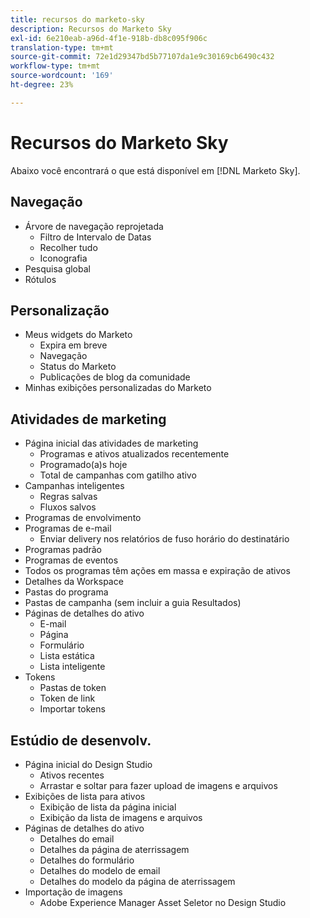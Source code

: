 ```yaml
---
title: recursos do marketo-sky
description: Recursos do Marketo Sky
exl-id: 6e210eab-a96d-4f1e-918b-db8c095f906c
translation-type: tm+mt
source-git-commit: 72e1d29347bd5b77107da1e9c30169cb6490c432
workflow-type: tm+mt
source-wordcount: '169'
ht-degree: 23%

---
```


# Recursos do Marketo Sky

Abaixo você encontrará o que está disponível em [!DNL Marketo Sky].

## Navegação

* Árvore de navegação reprojetada
   * Filtro de Intervalo de Datas
   * Recolher tudo
   * Iconografia
* Pesquisa global
* Rótulos

## Personalização

* Meus widgets do Marketo
   * Expira em breve
   * Navegação
   * Status do Marketo
   * Publicações de blog da comunidade
* Minhas exibições personalizadas do Marketo

## Atividades de marketing

* Página inicial das atividades de marketing
   * Programas e ativos atualizados recentemente
   * Programado(a)s hoje
   * Total de campanhas com gatilho ativo
* Campanhas inteligentes
   * Regras salvas
   * Fluxos salvos
* Programas de envolvimento
* Programas de e-mail
   * Enviar delivery nos relatórios de fuso horário do destinatário
* Programas padrão
* Programas de eventos
* Todos os programas têm ações em massa e expiração de ativos
* Detalhes da Workspace
* Pastas do programa
* Pastas de campanha (sem incluir a guia Resultados)
* Páginas de detalhes do ativo
   * E-mail
   * Página
   * Formulário
   * Lista estática
   * Lista inteligente
* Tokens
   * Pastas de token
   * Token de link
   * Importar tokens

## Estúdio de desenvolv.

* Página inicial do Design Studio
   * Ativos recentes
   * Arrastar e soltar para fazer upload de imagens e arquivos
* Exibições de lista para ativos
   * Exibição de lista da página inicial
   * Exibição da lista de imagens e arquivos
* Páginas de detalhes do ativo
   * Detalhes do email
   * Detalhes da página de aterrissagem
   * Detalhes do formulário
   * Detalhes do modelo de email
   * Detalhes do modelo da página de aterrissagem
* Importação de imagens
   * Adobe Experience Manager Asset Seletor no Design Studio
